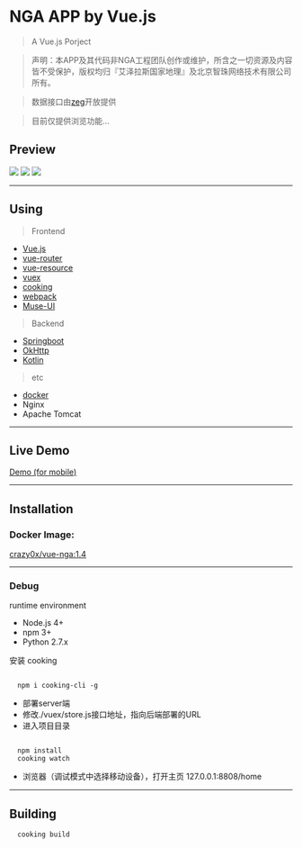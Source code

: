 
# NGA APP by Vue.js

> A Vue.js Porject

> 声明：本APP及其代码非NGA工程团队创作或维护，所含之一切资源及内容皆不受保护，版权均归『艾泽拉斯国家地理』及北京智珠网络技术有限公司所有。

> 数据接口由[zeg](http://bbs.ngacn.cc/read.php?tid=6406100)开放提供

> 目前仅提供浏览功能...


## Preview

![](http://www.z4a.net/images/2017/01/24/QQ20170124-224434.gif)
![](http://www.z4a.net/images/2017/01/24/QQ20170124-224708.gif)
![](http://www.z4a.net/images/2017/01/24/QQ20170124-232307.gif)

***

## Using

> Frontend

- [Vue.js](https://github.com/vuejs/vue)
- [vue-router](https://github.com/vuejs/vue-router)
- [vue-resource](https://github.com/pagekit/vue-resource)
- [vuex](https://github.com/vuejs/vuex)
- [cooking](https://github.com/elemefe/cooking/)
- [webpack](https://github.com/webpack/webpack)
- [Muse-UI](https://github.com/museui/muse-ui)

> Backend

- [Springboot](https://github.com/spring-projects/spring-boot)
- [OkHttp](https://github.com/square/okhttp)
- [Kotlin](https://github.com/JetBrains/kotlin)

> etc

- [docker](https://www.docker.com/)
- Nginx
- Apache Tomcat

***

## Live Demo

[Demo (for mobile)](https://vue-nga.arukascloud.io/home)

***

## Installation

### Docker Image:

[crazy0x/vue-nga:1.4](https://hub.docker.com/r/crazy0x/vue-nga/tags/)

***

### Debug

runtime environment

- Node.js 4+
- npm 3+
- Python 2.7.x

安装 cooking
```

  npm i cooking-cli -g

```

- 部署server端
- 修改./vuex/store.js接口地址，指向后端部署的URL
- 进入项目目录

```

  npm install
  cooking watch

```
- 浏览器（调试模式中选择移动设备），打开主页 127.0.0.1:8808/home

***

## Building

```
  cooking build
```
